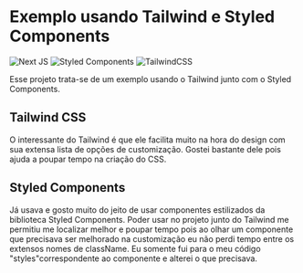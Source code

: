 # Exemplo usando Tailwind e Styled Components

![Next JS](https://img.shields.io/badge/Next-black?style=for-the-badge&logo=next.js&logoColor=white) ![Styled Components](https://img.shields.io/badge/styled--components-DB7093?style=for-the-badge&logo=styled-components&logoColor=white) ![TailwindCSS](https://img.shields.io/badge/tailwindcss-%2338B2AC.svg?style=for-the-badge&logo=tailwind-css&logoColor=white)

Esse projeto trata-se de um exemplo usando o Tailwind junto com o Styled Components.

## Tailwind CSS

O interessante do Tailwind é que ele facilita muito na hora do design com sua extensa lista de opções de customização. Gostei bastante dele pois ajuda a poupar tempo na criação do CSS.

## Styled Components

Já usava e gosto muito do jeito de usar componentes estilizados da biblioteca Styled Components. Poder usar no projeto junto do Tailwind me permitiu me localizar melhor e poupar tempo pois ao olhar um componente que precisava ser melhorado na customização eu não perdi tempo entre os extensos nomes de className. Eu somente fui para o meu código "styles"correspondente ao componente e alterei o que precisava.

